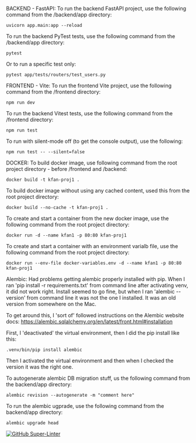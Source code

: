 BACKEND - FastAPI:
To run the backend FastAPI project, use the following command from the /backend/app directory:

    uvicorn app.main:app --reload

To run the backend PyTest tests, use the following command from the /backend/app directory:

    pytest

Or to run a specific test only:

    pytest app/tests/routers/test_users.py

FRONTEND - Vite:
To run the frontend Vite project, use the following command from the /frontend directory:

    npm run dev

To run the backend Vitest tests, use the following command from the /frontend directory:

    npm run test

To run with silent-mode off (to get the console output), use the following:

    npm run test -- --silent=false

DOCKER:
To build docker image, use following command from the root project directory - before /frontend and /backend:

    docker build -t kfan-proj1 . 

To build docker image without using any cached content, used this from the root project directory:

    docker build --no-cache -t kfan-proj1 .

To create and start a container from the new docker image, use the following command from the root project directory:

    docker run -d --name kfan1 -p 80:80 kfan-proj1

To create and start a container with an environment varialb file, use the following command from the root project directory:

    docker run --env-file docker-variables.env -d --name kfan1 -p 80:80 kfan-proj1

Alembic:
Had problems getting alembic properly installed with pip. When I ran 'pip install -r requirements.txt' from command
line after activating venv, it did not work right. Install seemed to go fine, but when I ran 'alembic --version' from
command line it was not the one I installed. It was an old version from somewhere on the Mac.

To get around this, I 'sort of' followed instructions on the Alembic website docs:
https://alembic.sqlalchemy.org/en/latest/front.html#installation

First, I 'deactivated' the virtual environment, then I did the pip install like this:

    .venv/bin/pip install alembic

Then I activated the virtual environment and then when I checked the version it was the right one.

To autogenerate alembic DB migration stuff, us the following command from the backend/app directory:

    alembic revision --autogenerate -m "comment here"

To run the alembic ugprade, use the following command from the backend/app directory:

    alembic upgrade head

[![GitHub Super-Linter](https://github.com/dbranley/kfan-project/actions/workflows/super-linter.yml/badge.svg)](https://github.com/dbranley/kfan-project/actions/workflows/super-linter.yml)
